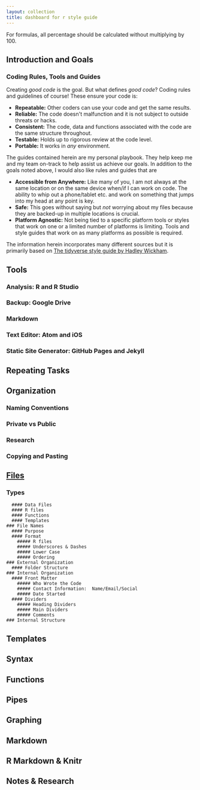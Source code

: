 ```yaml
---
layout: collection
title: dashboard for r style guide
---
```

For formulas, all percentage should be calculated without multiplying by 100.

## Introduction and Goals

### Coding Rules, Tools and Guides
Creating *good code* is the goal.  But what defines *good code*?  Coding rules and guidelines of course!  These ensure your code is:
- **Repeatable:** Other coders can use your code and get the same results.
- **Reliable:** The code doesn't malfunction and it is not subject to outside threats or hacks.
- **Consistent:** The code, data and functions associated with the code are the same structure throughout.
- **Testable:** Holds up to rigorous review at the code level.
- **Portable:** It works in *any* environment.

The guides contained herein are my personal playbook.  They help keep me and my team on-track to help assist us achieve our goals.  In addition to the goals noted above, I would also like rules and guides that are
- **Accessible from Anywhere:** Like many of you, I am not always at the same location or on the same device when/if I can work on code. The ability to whip out a phone/tablet etc. and work on something that jumps into my head at any point is key.
- **Safe:** This goes without saying but *not* worrying about my files because they are backed-up in multiple locations is crucial.
- **Platform Agnostic:** Not being tied to a specific platform tools or styles that work on one or a limited number of platforms is limiting.  Tools and style guides that work on as many platforms as possible is required.

The information herein incorporates many different sources but it is primarily based on [The tidyverse style guide by Hadley Wickham](https://style.tidyverse.org/).   

## Tools
  ### Analysis: R and R Studio
  ### Backup: Google Drive
  ### Markdown
  ### Text Editor: Atom and iOS
  ### Static Site Generator: GitHub Pages and Jekyll

## Repeating Tasks

## Organization
  ### Naming Conventions
  ### Private vs Public
  ### Research
  ### Copying and Pasting

## [Files](/filenames.md)
  ### Types
      #### Data Files
      #### R files
      #### Functions
      #### Templates
    ### File Names
      #### Purpose
      #### Format
        ##### R files
        ##### Underscores & Dashes
        ##### Lower Case
        ##### Ordering
    ### External Organization
      #### Folder Structure
    ### Internal Organization
      #### Front Matter
        ##### Who Wrote the Code
        ##### Contact Information:  Name/Email/Social
        ##### Date Started
      #### Dividers
        ##### Heading Dividers
        ##### Main Dividers
        ##### Comments
    ### Internal Structure

## Templates

## Syntax

## Functions

## Pipes

## Graphing

## Markdown

## R Markdown & Knitr

## Notes & Research
